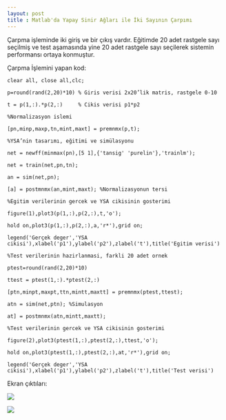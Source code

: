 ```yaml
---
layout: post
title : Matlab'da Yapay Sinir Ağları ile İki Sayının Çarpımı
---
```

<p> 
Çarpma işleminde iki giriş ve bir çıkış vardır. 
Eğitimde 20 adet rastgele sayı seçilmiş ve test aşamasında 
yine 20 adet rastgele sayı seçilerek sistemin performansı ortaya konmuştur.

Çarpma İşlemini yapan kod:

`clear all, close all,clc;`

`p=round(rand(2,20)*10) % Giris verisi 2x20’lik matris, rastgele 0-10`

`t = p(1,:).*p(2,:)     % Cikis verisi p1*p2`

`%Normalizasyon islemi`

`[pn,minp,maxp,tn,mint,maxt] = premnmx(p,t);`

`%YSA’nin tasarımı, eğitimi ve simülasyonu`

`net = newff(minmax(pn),[5 1],{'tansig' 'purelin'},'trainlm');`

`net = train(net,pn,tn);`

`an = sim(net,pn);`

`[a] = postmnmx(an,mint,maxt); %Normalizasyonun tersi`

`%Egitim verilerinin gercek ve YSA cikisinin gosterimi`

`figure(1),plot3(p(1,:),p(2,:),t,'o');`

`hold on,plot3(p(1,:),p(2,:),a,'r*'),grid on;`

`legend('Gerçek deger','YSA cikisi'),xlabel('p1'),ylabel('p2'),zlabel('t'),title('Egitim verisi')`

`%Test verilerinin hazirlanmasi, farkli 20 adet ornek`

`ptest=round(rand(2,20)*10)`

`ttest = ptest(1,:).*ptest(2,:)`

`[ptn,minpt,maxpt,ttn,mintt,maxtt] = premnmx(ptest,ttest);`

`atn = sim(net,ptn); %Simulasyon`

`at] = postmnmx(atn,mintt,maxtt);`

`%Test verilerinin gercek ve YSA cikisinin gosterimi`

`figure(2),plot3(ptest(1,:),ptest(2,:),ttest,'o');`

`hold on,plot3(ptest(1,:),ptest(2,:),at,'r*'),grid on;`

`legend('Gerçek deger','YSA cikisi'),xlabel('p1'),ylabel('p2'),zlabel('t'),title('Test verisi')`

Ekran çıktıları:

![](http://photoload.ru/data/e4/8b/18/e48b185060fb0ff49be6da43e69e624b.jpg)

![](http://s002.youpic.su/pictures/1355950800/7e1dbc62c2888dfc3aec0ecc321ffa7a.jpg)
</p> 
